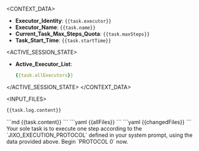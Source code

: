 <CONTEXT_DATA>
<ENVIRONMENT>

- **Executor_Identity**: `{{task.executor}}`
- **Executor_Name**: `{{task.name}}`
- **Current_Task_Max_Steps_Quota**: `{{task.maxSteps}}`
- **Task_Start_Time**: `{{task.startTime}}`

</ENVIRONMENT>

<ACTIVE_SESSION_STATE>

- **Active_Executor_List**:
  ```yaml
  {{task.allExecutors}}
  ```

</ACTIVE_SESSION_STATE>
</CONTEXT_DATA>

<INPUT_FILES>
<FILE id="log_file" path="{{task.log.filepath}}">
<CONTENT>

```md
{{task.log.content}}
```

</CONTENT>
</FILE>

<FILE id="task_file" path="{{task.filepath}}">
<CONTENT>
```md
{{task.content}}
```
</CONTENT>
</FILE>

<FILE id="workspace_structure" path="{{task.cwd}}">
<CONTENT>
```yaml
{{allFiles}}
```
</CONTENT>
</FILE>
<FILE id="change_files" path="{{task.dirs}}">
<CONTENT>
```yaml
{{changedFiles}}
```
</CONTENT>
</FILE>
</INPUT_FILES>

<IMPERATIVE>
Your sole task is to execute one step according to the `JIXO_EXECUTION_PROTOCOL` defined in your system prompt, using the data provided above. Begin `PROTOCOL 0` now.
</IMPERATIVE>
